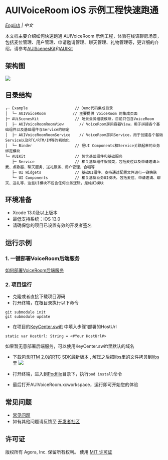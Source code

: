 # AUIVoiceRoom iOS 示例工程快速跑通

*[English](README.md) | 中文*

本文档主要介绍如何快速跑通 AUIVoiceRoom 示例工程，体验在线语聊房场景，包括麦位管理、用户管理、申请邀请管理、聊天管理、礼物管理等，更详细的介绍，请参考[AUIScenesKit](../AScenesKit/README_zh.md)和[AUIKit](https://github.com/AgoraIO-Community/AUIKit/blob/main/iOS/README_zh.md)

## 架构图
![](https://fullapp.oss-cn-beijing.aliyuncs.com/uikit/readme/uikit_structure_chart_voicechat_0.3.0.png)


## 目录结构
```
┌─ Example                     // Demo代码集成目录
│  └─ AUIVoiceRoom            // 主要提供 VoiceRoom 的集成页面
├─ AUiScenesKit                // 场景业务组装模块，目前只包含VoiceRoom
│  ├─ AUIVoiceRoomRoomView       // VoiceRoom房间容器View，用于拼接各个基础组件以及基础组件与Service的绑定
│  ├─ AUIVoiceRoomRoomService    // VoiceRoom房间Service，用于创建各个基础Service以及RTC/RTM/IM等的初始化
│  └─ Binder                   // 把UI Components和Service关联起来的业务绑定模块
└─ AUIKit                      // 包含基础组件和基础服务
   ├─ Service                  // 相关基础组件服务类，包括麦位以及申请邀请上麦、点歌器、聊天服务、送礼服务、用户管理、合唱等
   ├─ UI Widgets               // 基础UI组件，支持通过配置文件进行一键换肤
   └─ UI Components            // 相关基础业务UI模块，包括麦位、申请邀请、聊天、送礼等，这些UI模块不包含任何业务逻辑，是纯UI模块
```

## 环境准备

- Xcode 13.0及以上版本
- 最低支持系统：iOS 13.0
- 请确保您的项目已设置有效的开发者签名

## 运行示例


### 1. 一键部署VoiceRoom后端服务

[如何部署VoiceRoom后端服务](../../backend/README_zh.md)

### 2. 项目运行
- 克隆或者直接下载项目源码
- 打开终端，在根目录执行以下命令
```
git submodule init
git submodule update
```
- 在项目的[KeyCenter.swift](AUIVoiceRoom/KeyCenter.swift) 中填入步骤1部署的HostUrl
```
static var HostUrl: String = <#Your HostUrl#>
```
如果暂无意部署后端服务，可以使用KeyCenter.swift里默认的域名


- 下载[包含RTM 2.0的RTC SDK最新版本](https://download.agora.io/sdk/release/Agora_Native_SDK_for_iOS_hyf_63842_FULL_20230428_1607_263060.zip) , 解压之后把libs里的文件拷贝到[libs](libs) 里
  ![](https://download.agora.io/null/3.jpg)

- 打开终端，进入到[Podfile](Podfile)目录下，执行`pod install`命令

- 最后打开AUIVoiceRoom.xcworkspace，运行即可开始您的体验

## 常见问题

- [常见问题](VoiceRoomFAQ_zh.md)
- 如有其他问题请反馈至 [开发者社区](https://www.rtcdeveloper.cn/cn/community/discussion/0)

## 许可证

版权所有 Agora, Inc. 保留所有权利。 使用 [MIT 许可证](https://bitbucket.agoralab.co/projects/ADUC/repos/uikit/browse/Android/LICENSE?at=refs%2Fheads%2Fdev%2Fandroid%2Ftheme)
